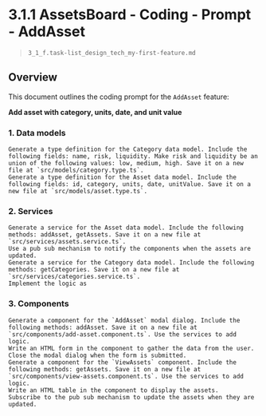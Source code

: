 # 3.1.1 AssetsBoard - Coding - Prompt - AddAsset

> `3_1_f.task-list_design_tech_my-first-feature.md`

## Overview

This document outlines the coding prompt for the `AddAsset` feature:

**Add asset with category, units, date, and unit value**

### 1. Data models

```text
Generate a type definition for the Category data model. Include the following fields: name, risk, liquidity. Make risk and liquidity be an union of the following values: low, medium, high. Save it on a new file at `src/models/category.type.ts`.
Generate a type definition for the Asset data model. Include the following fields: id, category, units, date, unitValue. Save it on a new file at `src/models/asset.type.ts`.
```

### 2. Services

```text
Generate a service for the Asset data model. Include the following methods: addAsset, getAssets. Save it on a new file at `src/services/assets.service.ts`.
Use a pub sub mechanism to notify the components when the assets are updated.
Generate a service for the Category data model. Include the following methods: getCategories. Save it on a new file at `src/services/categories.service.ts`.
Implement the logic as 
```

### 3. Components

```text
Generate a component for the `AddAsset` modal dialog. Include the following methods: addAsset. Save it on a new file at `src/components/add-asset.component.ts`. Use the services to add logic.
Write an HTML form in the component to gather the data from the user. Close the modal dialog when the form is submitted.
Generate a component for the `ViewAssets` component. Include the following methods: getAssets. Save it on a new file at `src/components/view-assets.component.ts`. Use the services to add logic.
Write an HTML table in the component to display the assets.
Subscribe to the pub sub mechanism to update the assets when they are updated.
```

